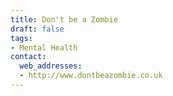 ```yaml
---
title: Don't be a Zombie
draft: false
tags:
- Mental Health
contact:
  web_addresses:
  - http://www.dontbeazombie.co.uk
---
```


